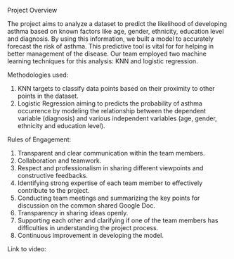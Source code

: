 Project Overview

The project aims to analyze a dataset to predict the likelihood of developing asthma based on known factors like age, gender, ethnicity, education level and diagnosis. By using this information, we built a model to accurately forecast the risk of asthma. This predictive tool is vital for for  helping in  better management of the disease. Our team  employed two machine learning techniques for this analysis: KNN and logistic regression.

Methodologies used:
1. KNN targets  to classify data points based on their proximity to other points in the dataset.
2. Logistic Regression aiming  to predicts the probability of asthma occurrence by modeling the relationship between the dependent variable (diagnosis)  and various independent variables (age, gender, ethnicity and education level).

Rules of Engagement:
1. Transparent and clear communication within the team members.
2. Collaboration and teamwork.
3. Respect and professionalism in sharing different viewpoints and constructive feedbacks.
4. Identifying strong expertise of each team member to effectively contribute to the project.
5. Conducting team meetings and summarizing the key points for discussion on the common shared Google Doc.
6. Transparency in sharing ideas openly.
7. Supporting each other and clarifying if one of the team members has difficulties in understanding the project process.
8. Continuous improvement in developing the model.

  
Link to video: 

